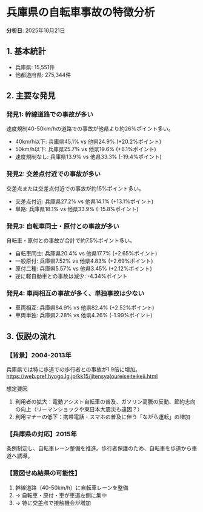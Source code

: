 
# 兵庫県の自転車事故の特徴分析

**分析日**: 2025年10月21日

## 1. 基本統計
- 兵庫県: 15,551件
- 他都道府県: 275,344件

## 2. 主要な発見

### 発見1: 幹線道路での事故が多い
速度規制40-50km/hの道路での事故が他県より約26%ポイント多い。

- 40km/h以下: 兵庫県45.1% vs 他県24.9% (+20.2%ポイント)
- 50km/h以下: 兵庫県25.7% vs 他県19.6% (+6.1%ポイント)
- 速度規制なし: 兵庫県13.9% vs 他県33.3% (-19.4%ポイント)

### 発見2: 交差点付近での事故が多い
交差点または交差点付近での事故が約15%ポイント多い。

- 交差点付近: 兵庫県27.2% vs 他県14.1% (+13.1%ポイント)
- 単路: 兵庫県18.1% vs 他県33.9% (-15.8%ポイント)

### 発見3: 自転車同士・原付との事故が多い
自転車・原付との事故が合計で約7.5%ポイント多い。

- 自転車同士: 兵庫県20.4% vs 他県17.7% (+2.65%ポイント)
- 一般原付: 兵庫県7.52% vs 他県4.83% (+2.69%ポイント)
- 原付二種: 兵庫県5.57% vs 他県3.45% (+2.12%ポイント)
- 逆に軽自動車との事故は減少: -4.34%ポイント

### 発見4: 車両相互の事故が多く、単独事故は少ない
- 車両相互: 兵庫県84.9% vs 他県82.4% (+2.52%ポイント)
- 車両単独: 兵庫県2.28% vs 他県4.26% (-1.99%ポイント)

## 3. 仮説の流れ

### 【背景】2004-2013年
兵庫県では特に歩道での歩行者との事故が1.9倍に増加。
<https://web.pref.hyogo.lg.jp/kk15/jitensyajoureiseiteikeii.html>

想定要因
1. 利用者の拡大：電動アシスト自転車の普及、ガソリン高騰の反動、節約志向の向上（リーマンショックや東日本大震災も遠因？）
2. 利用マナーの低下：携帯電話・スマホの普及に伴う「ながら運転」の増加


### 【兵庫県の対応】2015年
条例制定し、自転車レーン整備を推進。歩行者保護のため、自転車を歩道から車道へ誘導。

### 【意図せぬ結果の可能性】
1. 幹線道路（40-50km/h）に自転車レーンを整備
2. → 自転車・原付・車が車道左側に集中  
3. → 特に交差点で接触機会が増加




